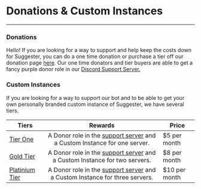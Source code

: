 # Donations & Custom Instances
---
### Donations

Hello!
If you are looking for a way to support and help keep the costs down for Suggester, you can do a one time donation or purchase a tier off our donation page [here](https://ko-fi.com/suggester).
Our one time donators and tier buyers are able to get a fancy purple donor role in our [Discord Support Server.](https://suggester.js.org/support)

### Custom Instances
If you are looking for a way to support our bot and to be able to get your own personally branded custom instance of Suggester, we have several tiers.

| Tiers                                                                              |              Rewards              |       Price        |
|------------------------------------------------------------------------------------|:--------------------------------------------:|----------------------|
| [Tier One](https://ko-fi.com/summary/54a88943-f7f1-4c2d-8ed8-076d616aeff8)         | A Donor role in the [support server](https://suggester.js.org/support) and a Custom Instance for one server. | $5 per month |
| [Gold Tier](https://ko-fi.com/summary/d5964004-f812-4b15-9c1a-4f8718787217)         | A Donor role in the [support server](https://suggester.js.org/support) and a Custom Instance for two servers. | $8 per month |
| [Platinium Tier](https://ko-fi.com/summary/415f47b3-26e7-4dd6-9b25-7b75fb8ac682)       | A Donor role in the [support server](https://suggester.js.org/support) and a Custom Instance for three servers. | $10 per month |
